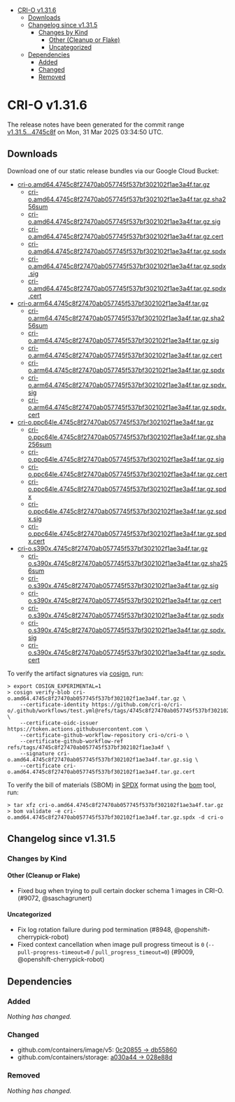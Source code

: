 - [CRI-O v1.31.6](#cri-o-v1316)
  - [Downloads](#downloads)
  - [Changelog since v1.31.5](#changelog-since-v1315)
    - [Changes by Kind](#changes-by-kind)
      - [Other (Cleanup or Flake)](#other-cleanup-or-flake)
      - [Uncategorized](#uncategorized)
  - [Dependencies](#dependencies)
    - [Added](#added)
    - [Changed](#changed)
    - [Removed](#removed)

# CRI-O v1.31.6

The release notes have been generated for the commit range
[v1.31.5...4745c8f](https://github.com/cri-o/cri-o/compare/v1.31.5...v1.31.6) on Mon, 31 Mar 2025 03:34:50 UTC.

## Downloads

Download one of our static release bundles via our Google Cloud Bucket:

- [cri-o.amd64.4745c8f27470ab057745f537bf302102f1ae3a4f.tar.gz](https://storage.googleapis.com/cri-o/artifacts/cri-o.amd64.4745c8f27470ab057745f537bf302102f1ae3a4f.tar.gz)
  - [cri-o.amd64.4745c8f27470ab057745f537bf302102f1ae3a4f.tar.gz.sha256sum](https://storage.googleapis.com/cri-o/artifacts/cri-o.amd64.4745c8f27470ab057745f537bf302102f1ae3a4f.tar.gz.sha256sum)
  - [cri-o.amd64.4745c8f27470ab057745f537bf302102f1ae3a4f.tar.gz.sig](https://storage.googleapis.com/cri-o/artifacts/cri-o.amd64.4745c8f27470ab057745f537bf302102f1ae3a4f.tar.gz.sig)
  - [cri-o.amd64.4745c8f27470ab057745f537bf302102f1ae3a4f.tar.gz.cert](https://storage.googleapis.com/cri-o/artifacts/cri-o.amd64.4745c8f27470ab057745f537bf302102f1ae3a4f.tar.gz.cert)
  - [cri-o.amd64.4745c8f27470ab057745f537bf302102f1ae3a4f.tar.gz.spdx](https://storage.googleapis.com/cri-o/artifacts/cri-o.amd64.4745c8f27470ab057745f537bf302102f1ae3a4f.tar.gz.spdx)
  - [cri-o.amd64.4745c8f27470ab057745f537bf302102f1ae3a4f.tar.gz.spdx.sig](https://storage.googleapis.com/cri-o/artifacts/cri-o.amd64.4745c8f27470ab057745f537bf302102f1ae3a4f.tar.gz.spdx.sig)
  - [cri-o.amd64.4745c8f27470ab057745f537bf302102f1ae3a4f.tar.gz.spdx.cert](https://storage.googleapis.com/cri-o/artifacts/cri-o.amd64.4745c8f27470ab057745f537bf302102f1ae3a4f.tar.gz.spdx.cert)
- [cri-o.arm64.4745c8f27470ab057745f537bf302102f1ae3a4f.tar.gz](https://storage.googleapis.com/cri-o/artifacts/cri-o.arm64.4745c8f27470ab057745f537bf302102f1ae3a4f.tar.gz)
  - [cri-o.arm64.4745c8f27470ab057745f537bf302102f1ae3a4f.tar.gz.sha256sum](https://storage.googleapis.com/cri-o/artifacts/cri-o.arm64.4745c8f27470ab057745f537bf302102f1ae3a4f.tar.gz.sha256sum)
  - [cri-o.arm64.4745c8f27470ab057745f537bf302102f1ae3a4f.tar.gz.sig](https://storage.googleapis.com/cri-o/artifacts/cri-o.arm64.4745c8f27470ab057745f537bf302102f1ae3a4f.tar.gz.sig)
  - [cri-o.arm64.4745c8f27470ab057745f537bf302102f1ae3a4f.tar.gz.cert](https://storage.googleapis.com/cri-o/artifacts/cri-o.arm64.4745c8f27470ab057745f537bf302102f1ae3a4f.tar.gz.cert)
  - [cri-o.arm64.4745c8f27470ab057745f537bf302102f1ae3a4f.tar.gz.spdx](https://storage.googleapis.com/cri-o/artifacts/cri-o.arm64.4745c8f27470ab057745f537bf302102f1ae3a4f.tar.gz.spdx)
  - [cri-o.arm64.4745c8f27470ab057745f537bf302102f1ae3a4f.tar.gz.spdx.sig](https://storage.googleapis.com/cri-o/artifacts/cri-o.arm64.4745c8f27470ab057745f537bf302102f1ae3a4f.tar.gz.spdx.sig)
  - [cri-o.arm64.4745c8f27470ab057745f537bf302102f1ae3a4f.tar.gz.spdx.cert](https://storage.googleapis.com/cri-o/artifacts/cri-o.arm64.4745c8f27470ab057745f537bf302102f1ae3a4f.tar.gz.spdx.cert)
- [cri-o.ppc64le.4745c8f27470ab057745f537bf302102f1ae3a4f.tar.gz](https://storage.googleapis.com/cri-o/artifacts/cri-o.ppc64le.4745c8f27470ab057745f537bf302102f1ae3a4f.tar.gz)
  - [cri-o.ppc64le.4745c8f27470ab057745f537bf302102f1ae3a4f.tar.gz.sha256sum](https://storage.googleapis.com/cri-o/artifacts/cri-o.ppc64le.4745c8f27470ab057745f537bf302102f1ae3a4f.tar.gz.sha256sum)
  - [cri-o.ppc64le.4745c8f27470ab057745f537bf302102f1ae3a4f.tar.gz.sig](https://storage.googleapis.com/cri-o/artifacts/cri-o.ppc64le.4745c8f27470ab057745f537bf302102f1ae3a4f.tar.gz.sig)
  - [cri-o.ppc64le.4745c8f27470ab057745f537bf302102f1ae3a4f.tar.gz.cert](https://storage.googleapis.com/cri-o/artifacts/cri-o.ppc64le.4745c8f27470ab057745f537bf302102f1ae3a4f.tar.gz.cert)
  - [cri-o.ppc64le.4745c8f27470ab057745f537bf302102f1ae3a4f.tar.gz.spdx](https://storage.googleapis.com/cri-o/artifacts/cri-o.ppc64le.4745c8f27470ab057745f537bf302102f1ae3a4f.tar.gz.spdx)
  - [cri-o.ppc64le.4745c8f27470ab057745f537bf302102f1ae3a4f.tar.gz.spdx.sig](https://storage.googleapis.com/cri-o/artifacts/cri-o.ppc64le.4745c8f27470ab057745f537bf302102f1ae3a4f.tar.gz.spdx.sig)
  - [cri-o.ppc64le.4745c8f27470ab057745f537bf302102f1ae3a4f.tar.gz.spdx.cert](https://storage.googleapis.com/cri-o/artifacts/cri-o.ppc64le.4745c8f27470ab057745f537bf302102f1ae3a4f.tar.gz.spdx.cert)
- [cri-o.s390x.4745c8f27470ab057745f537bf302102f1ae3a4f.tar.gz](https://storage.googleapis.com/cri-o/artifacts/cri-o.s390x.4745c8f27470ab057745f537bf302102f1ae3a4f.tar.gz)
  - [cri-o.s390x.4745c8f27470ab057745f537bf302102f1ae3a4f.tar.gz.sha256sum](https://storage.googleapis.com/cri-o/artifacts/cri-o.s390x.4745c8f27470ab057745f537bf302102f1ae3a4f.tar.gz.sha256sum)
  - [cri-o.s390x.4745c8f27470ab057745f537bf302102f1ae3a4f.tar.gz.sig](https://storage.googleapis.com/cri-o/artifacts/cri-o.s390x.4745c8f27470ab057745f537bf302102f1ae3a4f.tar.gz.sig)
  - [cri-o.s390x.4745c8f27470ab057745f537bf302102f1ae3a4f.tar.gz.cert](https://storage.googleapis.com/cri-o/artifacts/cri-o.s390x.4745c8f27470ab057745f537bf302102f1ae3a4f.tar.gz.cert)
  - [cri-o.s390x.4745c8f27470ab057745f537bf302102f1ae3a4f.tar.gz.spdx](https://storage.googleapis.com/cri-o/artifacts/cri-o.s390x.4745c8f27470ab057745f537bf302102f1ae3a4f.tar.gz.spdx)
  - [cri-o.s390x.4745c8f27470ab057745f537bf302102f1ae3a4f.tar.gz.spdx.sig](https://storage.googleapis.com/cri-o/artifacts/cri-o.s390x.4745c8f27470ab057745f537bf302102f1ae3a4f.tar.gz.spdx.sig)
  - [cri-o.s390x.4745c8f27470ab057745f537bf302102f1ae3a4f.tar.gz.spdx.cert](https://storage.googleapis.com/cri-o/artifacts/cri-o.s390x.4745c8f27470ab057745f537bf302102f1ae3a4f.tar.gz.spdx.cert)

To verify the artifact signatures via [cosign](https://github.com/sigstore/cosign), run:

```console
> export COSIGN_EXPERIMENTAL=1
> cosign verify-blob cri-o.amd64.4745c8f27470ab057745f537bf302102f1ae3a4f.tar.gz \
    --certificate-identity https://github.com/cri-o/cri-o/.github/workflows/test.yml@refs/tags/4745c8f27470ab057745f537bf302102f1ae3a4f \
    --certificate-oidc-issuer https://token.actions.githubusercontent.com \
    --certificate-github-workflow-repository cri-o/cri-o \
    --certificate-github-workflow-ref refs/tags/4745c8f27470ab057745f537bf302102f1ae3a4f \
    --signature cri-o.amd64.4745c8f27470ab057745f537bf302102f1ae3a4f.tar.gz.sig \
    --certificate cri-o.amd64.4745c8f27470ab057745f537bf302102f1ae3a4f.tar.gz.cert
```

To verify the bill of materials (SBOM) in [SPDX](https://spdx.org) format using the [bom](https://sigs.k8s.io/bom) tool, run:

```console
> tar xfz cri-o.amd64.4745c8f27470ab057745f537bf302102f1ae3a4f.tar.gz
> bom validate -e cri-o.amd64.4745c8f27470ab057745f537bf302102f1ae3a4f.tar.gz.spdx -d cri-o
```

## Changelog since v1.31.5

### Changes by Kind

#### Other (Cleanup or Flake)
 - Fixed bug when trying to pull certain docker schema 1 images in CRI-O. (#9072, @saschagrunert)

#### Uncategorized
 - Fix log rotation failure during pod termination (#8948, @openshift-cherrypick-robot)
 - Fixed context cancellation when image pull progress timeout is `0` (`--pull-progress-timeout=0` / `pull_progress_timeout=0`) (#9009, @openshift-cherrypick-robot)

## Dependencies

### Added
_Nothing has changed._

### Changed
- github.com/containers/image/v5: [0c20855 → db55860](https://github.com/containers/image/compare/0c20855...db55860)
- github.com/containers/storage: [a030a44 → 028e88d](https://github.com/containers/storage/compare/a030a44...028e88d)

### Removed
_Nothing has changed._
